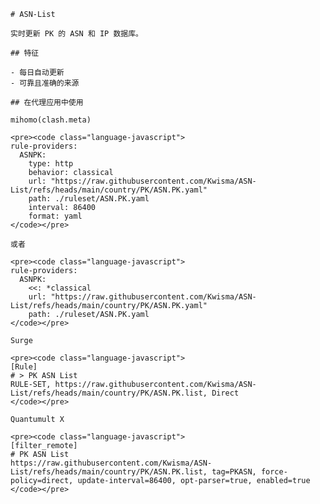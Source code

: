 
    # ASN-List
    
    实时更新 PK 的 ASN 和 IP 数据库。
    
    ## 特征
    
    - 每日自动更新
    - 可靠且准确的来源
    
    ## 在代理应用中使用
    
    mihomo(clash.meta)
   
    <pre><code class="language-javascript">
    rule-providers:
      ASNPK:
        type: http
        behavior: classical
        url: "https://raw.githubusercontent.com/Kwisma/ASN-List/refs/heads/main/country/PK/ASN.PK.yaml"
        path: ./ruleset/ASN.PK.yaml
        interval: 86400
        format: yaml
    </code></pre>

    或者

    <pre><code class="language-javascript">
    rule-providers:
      ASNPK:
        <<: *classical
        url: "https://raw.githubusercontent.com/Kwisma/ASN-List/refs/heads/main/country/PK/ASN.PK.yaml"
        path: ./ruleset/ASN.PK.yaml
    </code></pre>
    
    Surge
    
    <pre><code class="language-javascript">
    [Rule]
    # > PK ASN List
    RULE-SET, https://raw.githubusercontent.com/Kwisma/ASN-List/refs/heads/main/country/PK/ASN.PK.list, Direct
    </code></pre>
    
    Quantumult X
    
    <pre><code class="language-javascript">
    [filter_remote]
    # PK ASN List
    https://raw.githubusercontent.com/Kwisma/ASN-List/refs/heads/main/country/PK/ASN.PK.list, tag=PKASN, force-policy=direct, update-interval=86400, opt-parser=true, enabled=true
    </code></pre>
    